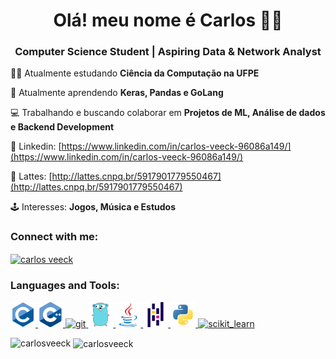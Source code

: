 <h1 align="center">Olá! meu nome é Carlos 👨‍💻</h1>
<h3 align="center">Computer Science Student | Aspiring Data & Network Analyst</h3>

👨‍🎓 Atualmente estudando **Ciência da Computação na UFPE**

📕 Atualmente aprendendo **Keras, Pandas e GoLang**

💻 Trabalhando e buscando colaborar em **Projetos de ML, Análise de dados e Backend Development**

📃 Linkedin: [https://www.linkedin.com/in/carlos-veeck-96086a149/](https://www.linkedin.com/in/carlos-veeck-96086a149/)

📃 Lattes: [http://lattes.cnpq.br/5917901779550467](http://lattes.cnpq.br/5917901779550467)

🕹️ Interesses: **Jogos, Música e Estudos**

<h3 align="left">Connect with me:</h3>
<p align="left">
<a href="https://linkedin.com/in/carlos veeck" target="blank"><img align="center" src="https://raw.githubusercontent.com/rahuldkjain/github-profile-readme-generator/master/src/images/icons/Social/linked-in-alt.svg" alt="carlos veeck" height="30" width="40" /></a>
</p>

<h3 align="left">Languages and Tools:</h3>
<p align="left"> <a href="https://www.cprogramming.com/" target="_blank" rel="noreferrer"> <img src="https://raw.githubusercontent.com/devicons/devicon/master/icons/c/c-original.svg" alt="c" width="40" height="40"/> </a> <a href="https://www.w3schools.com/cpp/" target="_blank" rel="noreferrer"> <img src="https://raw.githubusercontent.com/devicons/devicon/master/icons/cplusplus/cplusplus-original.svg" alt="cplusplus" width="40" height="40"/> </a> <a href="https://git-scm.com/" target="_blank" rel="noreferrer"> <img src="https://www.vectorlogo.zone/logos/git-scm/git-scm-icon.svg" alt="git" width="40" height="40"/> </a> <a href="https://golang.org" target="_blank" rel="noreferrer"> <img src="https://raw.githubusercontent.com/devicons/devicon/master/icons/go/go-original.svg" alt="go" width="40" height="40"/> </a> <a href="https://www.java.com" target="_blank" rel="noreferrer"> <img src="https://raw.githubusercontent.com/devicons/devicon/master/icons/java/java-original.svg" alt="java" width="40" height="40"/> </a> <a href="https://pandas.pydata.org/" target="_blank" rel="noreferrer"> <img src="https://raw.githubusercontent.com/devicons/devicon/2ae2a900d2f041da66e950e4d48052658d850630/icons/pandas/pandas-original.svg" alt="pandas" width="40" height="40"/> </a> <a href="https://www.python.org" target="_blank" rel="noreferrer"> <img src="https://raw.githubusercontent.com/devicons/devicon/master/icons/python/python-original.svg" alt="python" width="40" height="40"/> </a> <a href="https://scikit-learn.org/" target="_blank" rel="noreferrer"> <img src="https://upload.wikimedia.org/wikipedia/commons/0/05/Scikit_learn_logo_small.svg" alt="scikit_learn" width="40" height="40"/> </a> </p>

<p><img align="left" src="https://github-readme-stats.vercel.app/api/top-langs?username=carlosveeck&show_icons=true&locale=en&layout=compact" alt="carlosveeck" /></p>

<p>&nbsp;<img align="center" src="https://github-readme-stats.vercel.app/api?username=carlosveeck&show_icons=true&locale=en" alt="carlosveeck" /></p>

